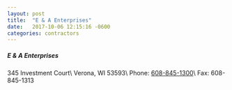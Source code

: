 ```yaml
---
layout: post
title:  "E & A Enterprises"
date:   2017-10-06 12:15:16 -0600
categories: contractors
---
```


##### E & A Enterprises
345 Investment Court\\
Verona, WI 53593\\
Phone: [608-845-1300][phone]\\
Fax: 608-845-1313

[phone]: tel:608-845-1300
